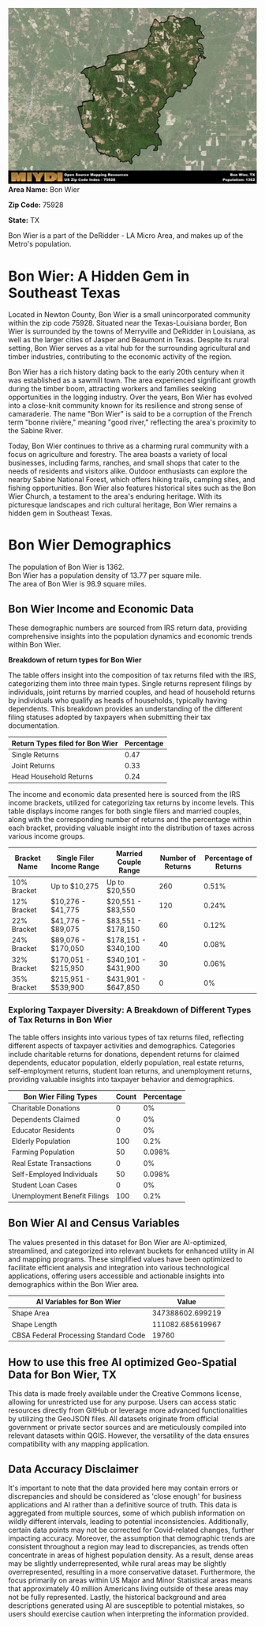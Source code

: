 ![Image Alt Text](../_images/75928.png)
**Area Name:** Bon Wier

**Zip Code:** 75928

**State:** TX

Bon Wier is a part of the DeRidder - LA Micro Area, and makes up  of the Metro's population.  

# Bon Wier: A Hidden Gem in Southeast Texas  

Located in Newton County, Bon Wier is a small unincorporated community within the zip code 75928. Situated near the Texas-Louisiana border, Bon Wier is surrounded by the towns of Merryville and DeRidder in Louisiana, as well as the larger cities of Jasper and Beaumont in Texas. Despite its rural setting, Bon Wier serves as a vital hub for the surrounding agricultural and timber industries, contributing to the economic activity of the region.

Bon Wier has a rich history dating back to the early 20th century when it was established as a sawmill town. The area experienced significant growth during the timber boom, attracting workers and families seeking opportunities in the logging industry. Over the years, Bon Wier has evolved into a close-knit community known for its resilience and strong sense of camaraderie. The name "Bon Wier" is said to be a corruption of the French term "bonne rivière," meaning "good river," reflecting the area's proximity to the Sabine River.

Today, Bon Wier continues to thrive as a charming rural community with a focus on agriculture and forestry. The area boasts a variety of local businesses, including farms, ranches, and small shops that cater to the needs of residents and visitors alike. Outdoor enthusiasts can explore the nearby Sabine National Forest, which offers hiking trails, camping sites, and fishing opportunities. Bon Wier also features historical sites such as the Bon Wier Church, a testament to the area's enduring heritage. With its picturesque landscapes and rich cultural heritage, Bon Wier remains a hidden gem in Southeast Texas.

# Bon Wier Demographics

The population of Bon Wier is 1362.  
Bon Wier has a population density of 13.77 per square mile.  
The area of Bon Wier is 98.9 square miles.  

## Bon Wier Income and Economic Data

These demographic numbers are sourced from IRS return data, providing comprehensive insights into the population dynamics and economic trends within Bon Wier.

**Breakdown of return types for Bon Wier**

The table offers insight into the composition of tax returns filed with the IRS, categorizing them into three main types. Single returns represent filings by individuals, joint returns by married couples, and head of household returns by individuals who qualify as heads of households, typically having dependents. This breakdown provides an understanding of the different filing statuses adopted by taxpayers when submitting their tax documentation.

| Return Types filed for Bon Wier                              | Percentage          |
|----------------------------------------------------------|---------------------|
| Single Returns                                            | 0.47 |
| Joint Returns                                             | 0.33 |
| Head Household Returns                                    | 0.24 |

The income and economic data presented here is sourced from the IRS income brackets, utilized for categorizing tax returns by income levels. This table displays income ranges for both single filers and married couples, along with the corresponding number of returns and the percentage within each bracket, providing valuable insight into the distribution of taxes across various income groups.

| Bracket Name       | Single Filer Income Range | Married Couple Range | Number of Returns | Percentage of Returns |
|--------------------|----------------------------|----------------------|-------------------|-----------------------|
| 10% Bracket        | Up to $10,275              | Up to $20,550        | 260 | 0.51% |
| 12% Bracket        | $10,276 - $41,775          | $20,551 - $83,550    | 120 | 0.24% |
| 22% Bracket        | $41,776 - $89,075          | $83,551 - $178,150   | 60 | 0.12% |
| 24% Bracket        | $89,076 - $170,050         | $178,151 - $340,100  | 40 | 0.08% |
| 32% Bracket        | $170,051 - $215,950        | $340,101 - $431,900  | 30 | 0.06% |
| 35% Bracket        | $215,951 - $539,900        | $431,901 - $647,850  | 0 | 0% |

### Exploring Taxpayer Diversity: A Breakdown of Different Types of Tax Returns in Bon Wier

The table offers insights into various types of tax returns filed, reflecting different aspects of taxpayer activities and demographics. Categories include charitable returns for donations, dependent returns for claimed dependents, educator population, elderly population, real estate returns, self-employment returns, student loan returns, and unemployment returns, providing valuable insights into taxpayer behavior and demographics.

| Bon Wier Filing Types                    | Count | Percentage |
|--------------------------------------|-------|------------|
| Charitable Donations                 | 0 | 0% |
| Dependents Claimed                   | 0 | 0% |
| Educator Residents                   | 0 | 0% |
| Elderly Population                   | 100 | 0.2% |
| Farming Population                   | 50 | 0.098% |
| Real Estate Transactions             | 0 | 0% |
| Self-Employed Individuals            | 50 | 0.098% |
| Student Loan Cases                   | 0 | 0% |
| Unemployment Benefit Filings         | 100 | 0.2% |

## Bon Wier AI and Census Variables

The values presented in this dataset for Bon Wier are AI-optimized, streamlined, and categorized into relevant buckets for enhanced utility in AI and mapping programs. These simplified values have been optimized to facilitate efficient analysis and integration into various technological applications, offering users accessible and actionable insights into demographics within the Bon Wier area.

| AI Variables for Bon Wier | Value |
|-------------|-------|
| Shape Area | 347388602.699219 |
| Shape Length | 111082.685619967 |
| CBSA Federal Processing Standard Code | 19760 |

## How to use this free AI optimized Geo-Spatial Data for Bon Wier, TX

This data is made freely available under the Creative Commons license, allowing for unrestricted use for any purpose. Users can access static resources directly from GitHub or leverage more advanced functionalities by utilizing the GeoJSON files. All datasets originate from official government or private sector sources and are meticulously compiled into relevant datasets within QGIS. However, the versatility of the data ensures compatibility with any mapping application.

## Data Accuracy Disclaimer
It's important to note that the data provided here may contain errors or discrepancies and should be considered as 'close enough' for business applications and AI rather than a definitive source of truth. This data is aggregated from multiple sources, some of which publish information on wildly different intervals, leading to potential inconsistencies. Additionally, certain data points may not be corrected for Covid-related changes, further impacting accuracy. Moreover, the assumption that demographic trends are consistent throughout a region may lead to discrepancies, as trends often concentrate in areas of highest population density. As a result, dense areas may be slightly underrepresented, while rural areas may be slightly overrepresented, resulting in a more conservative dataset. Furthermore, the focus primarily on areas within US Major and Minor Statistical areas means that approximately 40 million Americans living outside of these areas may not be fully represented. Lastly, the historical background and area descriptions generated using AI are susceptible to potential mistakes, so users should exercise caution when interpreting the information provided.

